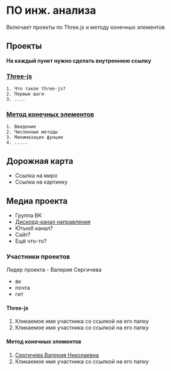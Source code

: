 # ПО инж. анализа
Включает проекты по Three.js и методу конечных элементов

## Проекты
**На каждый пункт нужно сделать внутреннюю ссылку**
### [Three-js](/Three-js/)
    1. Что такое three-js?
    2. Первые шаги
    3. ....
### [Метод конечных элементов](https://github.com/EngineeringSoft-Mospolytech/Spring-2022/tree/main/%D0%9C%D0%B5%D1%82%D0%BE%D0%B4%20%D0%BA%D0%BE%D0%BD%D0%B5%D1%87%D0%BD%D1%8B%D1%85%20%D1%8D%D0%BB%D0%B5%D0%BC%D0%B5%D0%BD%D1%82%D0%BE%D0%B2)
    1. Введение
    2. Численные методы
    3. Минимазация фунции
    4. .....

## Дорожная карта
- Ссылка на миро
- Ссылка на картинку


## Медиа проекта
- Группа ВК
- [Дискорд-канал направления](https://discord.gg/DTGjytnXBT)
- Ютьюб канал?
- Сайт?
- Ещё что-то?

### Участники проектов
Лидер проекта - Валерия Сергичева
- вк
- почта
- гит

#### Three-js
1. Кликаемое имя участника со ссылкой на его папку 
2. Кликаемое имя участника со ссылкой на его папку 


#### Метод конечных элементов
1. [Сергичева Валерия Николаевна](https://github.com/EngineeringSoft-Mospolytech/Spring-2022/tree/main/%D0%A3%D1%87%D0%B0%D1%81%D1%82%D0%BD%D0%B8%D0%BA%D0%B8/%D0%A1%D0%B5%D1%80%D0%B3%D0%B8%D1%87%D0%B5%D0%B2%D0%B0%20%D0%92.%20%D0%9D)
2. Кликаемое имя участника со ссылкой на его папку 




